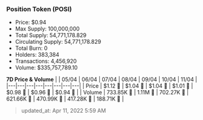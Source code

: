 
  ### Position Token (POSI)
  - Price: $0.94
  - Max Supply: 100,000,000
  - Total Supply: 54,771,178.829
  - Circulating Supply: 54,771,178.829
  - Total Burn: 0
  - Holders: 383,384
  - Transactions: 4,456,920
  - Volume: $335,757,789.10

  **7D Price & Volume**
  | | 05&#x2F;04 | 06&#x2F;04 | 07&#x2F;04 | 08&#x2F;04 | 09&#x2F;04 | 10&#x2F;04 | 11&#x2F;04 |
  |---|---|---|---|---|---|---|---|
  | Price | $1.12 🔻 | $1.04 🔻 | $1.04 🔻 | $1.01 🔻 | $0.98 🔻 | $0.96 🔻 | $0.94 🔻 |
  | Volume | 733.85K 🔻 | 1.11M 🚀 | 702.27K 🔻 | 621.66K 🔻 | 470.99K 🔻 | 417.28K 🔻 | 188.71K 🔻 |

  > updated_at: Apr 11, 2022 5:59 AM
